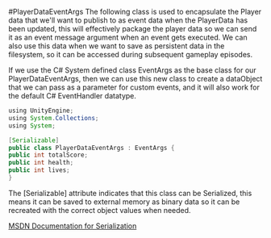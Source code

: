 #PlayerDataEventArgs
The following class is used to encapsulate the Player data that we'll want to publish to as event data when the PlayerData has been updated, this will effectively package the player data so we can send it as an event message argument when an event gets executed. We can also use this data when we want to save as persistent data in the filesystem, so it can be accessed during subsequent  gameplay episodes.

If we use the C# System defined class EventArgs as the base class for our PlayerDataEventArgs, then we can use this new class to create a dataObject that we can pass as a parameter for custom events, and it will also work for the default C# EventHandler datatype.


```java
using UnityEngine;
using System.Collections;
using System;

[Serializable]
public class PlayerDataEventArgs : EventArgs {
public int totalScore;
public int health;
public int lives;
}


```

The [Serializable] attribute indicates that this class can be Serialized, this means it can be saved to external memory as binary data so it can be recreated with the correct object values when needed.

[MSDN Documentation for Serialization](https://msdn.microsoft.com/en-us/library/mt656716.aspx)